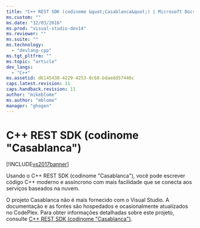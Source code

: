 ```yaml
---
title: "C++ REST SDK (codinome &quot;Casablanca&quot;) | Microsoft Docs"
ms.custom: ""
ms.date: "12/03/2016"
ms.prod: "visual-studio-dev14"
ms.reviewer: ""
ms.suite: ""
ms.technology: 
  - "devlang-cpp"
ms.tgt_pltfrm: ""
ms.topic: "article"
dev_langs: 
  - "C++"
ms.assetid: d6145430-4229-4253-8c68-bdaedd57446c
caps.latest.revision: 11
caps.handback.revision: 11
author: "mikeblome"
ms.author: "mblome"
manager: "ghogen"
---
```

# C++ REST SDK (codinome &quot;Casablanca&quot;)
[!INCLUDE[vs2017banner](../assembler/inline/includes/vs2017banner.md)]

Usando o C\+\+ REST SDK \(codinome "Casablanca"\), você pode escrever código C\+\+ moderno e assíncrono com mais facilidade que se conecta aos serviços baseados na nuvem.  
  
 O projeto Casablanca não é mais fornecido com o Visual Studio.  A documentação e as fontes são hospedados e ocasionalmente atualizados no CodePlex.  Para obter informações detalhadas sobre este projeto, consulte [C\+\+ REST SDK \(codinome "Casablanca"\)](http://casablanca.codeplex.com/).